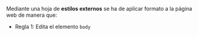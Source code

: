 Mediante una hoja de **estilos externos** se ha de aplicar formato a la página web de manera que:

- Regla 1: Edita el elemento `body`